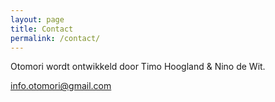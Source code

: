 ```yaml
---
layout: page
title: Contact
permalink: /contact/
---
```


Otomori wordt ontwikkeld door Timo Hoogland & Nino de Wit.

info.otomori@gmail.com